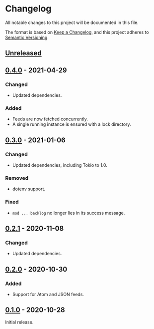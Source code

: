 # Changelog
All notable changes to this project will be documented in this file.

The format is based on [Keep a Changelog](https://keepachangelog.com/en/1.0.0/),
and this project adheres to [Semantic Versioning](https://semver.org/spec/v2.0.0.html).

## [Unreleased]

## [0.4.0] - 2021-04-29
### Changed
- Updated dependencies.
### Added
- Feeds are now fetched concurrently.
- A single running instance is ensured with a lock directory.

## [0.3.0] - 2021-01-06
### Changed
- Updated dependencies, including Tokio to 1.0.
### Removed
- dotenv support.
### Fixed
- `mod ... backlog` no longer lies in its success message.

## [0.2.1] - 2020-11-08
### Changed
- Updated dependencies.

## [0.2.0] - 2020-10-30
### Added
- Support for Atom and JSON feeds.

## [0.1.0] - 2020-10-28
Initial release.

[Unreleased]: https://github.com/rkanati/podchamp/tree/master
[0.4.0]: https://github.com/rkanati/podchamp/releases/tag/0.4.0
[0.3.0]: https://github.com/rkanati/podchamp/releases/tag/0.3.0
[0.2.1]: https://github.com/rkanati/podchamp/releases/tag/0.2.1
[0.2.0]: https://github.com/rkanati/podchamp/tree/662f12ec382167d0f458272c26102d38d50f1577
[0.1.0]: https://github.com/rkanati/podchamp/tree/06aeee5a1b5d37ba537c5295c9e2c35f0c873e2a

